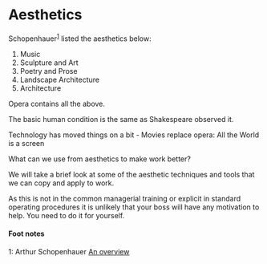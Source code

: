 # Aesthetics

Schopenhauer<sup>[1](#myfootnote1)</sup> listed the aesthetics below:

1. Music
2. Sculpture and Art
3. Poetry and Prose
4. Landscape Architecture
5. Architecture

Opera contains all the above.

The basic human condition is the same as Shakespeare observed it.

Technology has moved things on a bit - Movies replace opera: All the World is a screen

What can we use from aesthetics to make work better?

We will take a brief look at some of the aesthetic techniques and tools that we can copy and apply to work.

As this is not in the common managerial training or explicit in standard operating procedures it is unlikely that your boss will have any motivation to help. You need to do it for yourself.

#### Foot notes
<a name="myfootnote1">1</a>: Arthur Schopenhauer <a href="https://en.wikipedia.org/wiki/Arthur_Schopenhauer" target="_blank">An overview</a>


